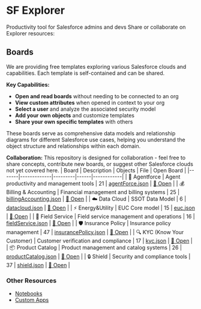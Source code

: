 # SF Explorer

Productivity tool for Salesforce admins and devs
Share or collaborate on Explorer resources:

## Boards

We are providing free templates exploring various Salesforce clouds and capabilities. Each template is self-contained and can be shared.

**Key Capabilities:**
- **Open and read boards** without needing to be connected to an org
- **View custom attributes** when opened in context to your org
- **Select a user** and analyze the associated security model
- **Add your own objects** and customize templates
- **Share your own specific templates** with others

These boards serve as comprehensive data models and relationship diagrams for different Salesforce use cases, helping you understand the object structure and relationships within each domain.

**Collaboration:** This repository is designed for collaboration - feel free to share concepts, contribute new boards, or suggest other Salesforce clouds not yet covered here.
| Board | Description | Objects | File | Open Board |
|-------|-------------|---------|------|------------|
| 🤖 Agentforce | Agent productivity and management tools | 21 | [agentForce.json](./Boards/agentForce.json) | [🔗 Open](https://app.sf-explorer.com/well-architected.html#sfe.erd?template=agentForce) |
| 💰 Billing & Accounting | Financial management and billing systems | 25 | [billingAccounting.json](./Boards/billingAccounting.json) | [🔗 Open](https://app.sf-explorer.com/well-architected.html#sfe.erd?template=billingAccounting) |
| ☁️ Data Cloud | SSOT Data Model | 6 | [datacloud.json](./Boards/datacloud.json) | [🔗 Open](https://app.sf-explorer.com/well-architected.html#sfe.erd?template=datacloud) |
| ⚡ Energy&Utility | EUC Core model | 15 | [euc.json](./Boards/euc.json) | [🔗 Open](https://app.sf-explorer.com/well-architected.html#sfe.erd?template=euc) |
| 🔧 Field Service | Field service management and operations | 16 | [fieldService.json](./Boards/fieldService.json) | [🔗 Open](https://app.sf-explorer.com/well-architected.html#sfe.erd?template=fieldService) |
| 🛡️ Insurance Policy | Insurance policy management | 47 | [insurancePolicy.json](./Boards/insurancePolicy.json) | [🔗 Open](https://app.sf-explorer.com/well-architected.html#sfe.erd?template=insurancePolicy) |
| 🔍 KYC (Know Your Customer) | Customer verification and compliance | 17 | [kyc.json](./Boards/kyc.json) | [🔗 Open](https://app.sf-explorer.com/well-architected.html#sfe.erd?template=kyc) |
| 📦 Product Catalog | Product management and catalog systems | 26 | [productCatalog.json](./Boards/productCatalog.json) | [🔗 Open](https://app.sf-explorer.com/well-architected.html#sfe.erd?template=productCatalog) |
| 🔒 Shield | Security and compliance tools | 37 | [shield.json](./Boards/shield.json) | [🔗 Open](https://app.sf-explorer.com/well-architected.html#sfe.erd?template=shield) |


### Other Resources

* [Notebooks](./Notebooks/)
* [Custom Apps](./CustomApps/)
